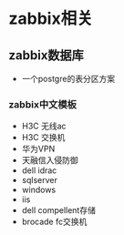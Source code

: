# zabbix相关

## zabbix数据库

- 一个postgre的表分区方案

### zabbix中文模板

- H3C 无线ac
- H3C 交换机
- 华为VPN
- 天融信入侵防御
- dell idrac
- sqlserver
- windows
- iis
- dell compellent存储
- brocade fc交换机
